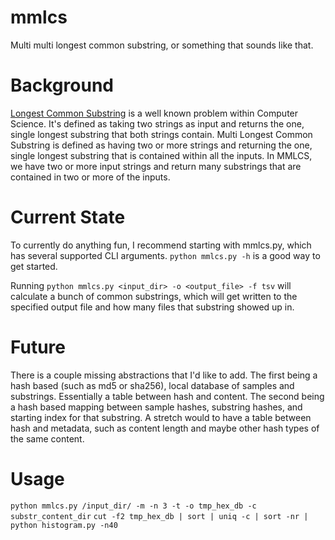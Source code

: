 # mmlcs
Multi multi longest common substring, or something that sounds like that.

# Background
[Longest Common Substring](http://en.wikipedia.org/wiki/Longest_common_substring_problem)
is a well known problem within Computer Science. It's defined as taking two
strings as input and returns the one, single longest substring that both strings
contain. Multi Longest Common Substring is defined as having two or more
strings and returning the one, single longest substring that is contained
within all the inputs. In MMLCS, we have two or more input strings and
return many substrings that are contained in two or more of the inputs.

# Current State

To currently do anything fun, I recommend starting with mmlcs.py, which has
several supported CLI arguments. `python mmlcs.py -h` is a good way to get
started.

Running `python mmlcs.py <input_dir> -o <output_file> -f tsv` will calculate
a bunch of common substrings, which will get written to the specified output
file and how many files that substring showed up in.

# Future

There is a couple missing abstractions that I'd like to add. The first being
a hash based (such as md5 or sha256), local database of samples and substrings.
Essentially a table between hash and content. The second being a hash based
mapping between sample hashes, substring hashes, and starting index for that
substring. A stretch would to have a table between hash and metadata, such
as content length and maybe other hash types of the same content.

# Usage

`python mmlcs.py /input_dir/ -m -n 3 -t -o tmp_hex_db -c substr_content_dir`
`cut -f2 tmp_hex_db | sort | uniq -c | sort -nr | python histogram.py -n40`
